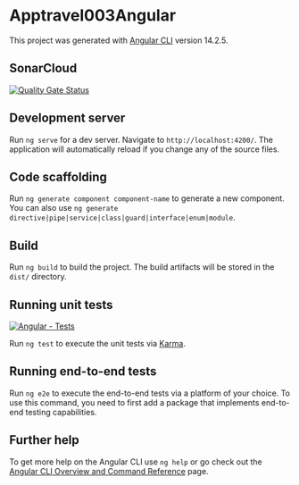 # Apptravel003Angular

This project was generated with [Angular CLI](https://github.com/angular/angular-cli) version 14.2.5.

## SonarCloud
[![Quality Gate Status](https://sonarcloud.io/api/project_badges/measure?project=taras-podolchak_apptravel003_Angular&metric=alert_status)](https://sonarcloud.io/summary/new_code?id=taras-podolchak_apptravel003_Angular)

## Development server

Run `ng serve` for a dev server. Navigate to `http://localhost:4200/`. The application will automatically reload if you change any of the source files.

## Code scaffolding

Run `ng generate component component-name` to generate a new component. You can also use `ng generate directive|pipe|service|class|guard|interface|enum|module`.

## Build

Run `ng build` to build the project. The build artifacts will be stored in the `dist/` directory.

## Running unit tests

[![Angular - Tests](https://github.com/taras-podolchak/apptravel003_Angular/actions/workflows/angular-test-sonar.yml/badge.svg)](https://github.com/taras-podolchak/apptravel003_Angular/actions/workflows/angular-test-sonar.yml)

Run `ng test` to execute the unit tests via [Karma](https://karma-runner.github.io).

## Running end-to-end tests

Run `ng e2e` to execute the end-to-end tests via a platform of your choice. To use this command, you need to first add a package that implements end-to-end testing capabilities.

## Further help

To get more help on the Angular CLI use `ng help` or go check out the [Angular CLI Overview and Command Reference](https://angular.io/cli) page.
